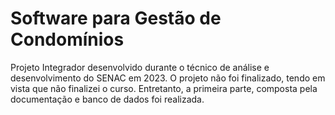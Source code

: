 # Software para Gestão de Condomínios

Projeto Integrador desenvolvido durante o técnico de análise e desenvolvimento do SENAC em 2023. 
O projeto não foi finalizado, tendo em vista que não finalizei o curso. Entretanto, a primeira parte, composta pela documentação e banco de dados foi realizada.
